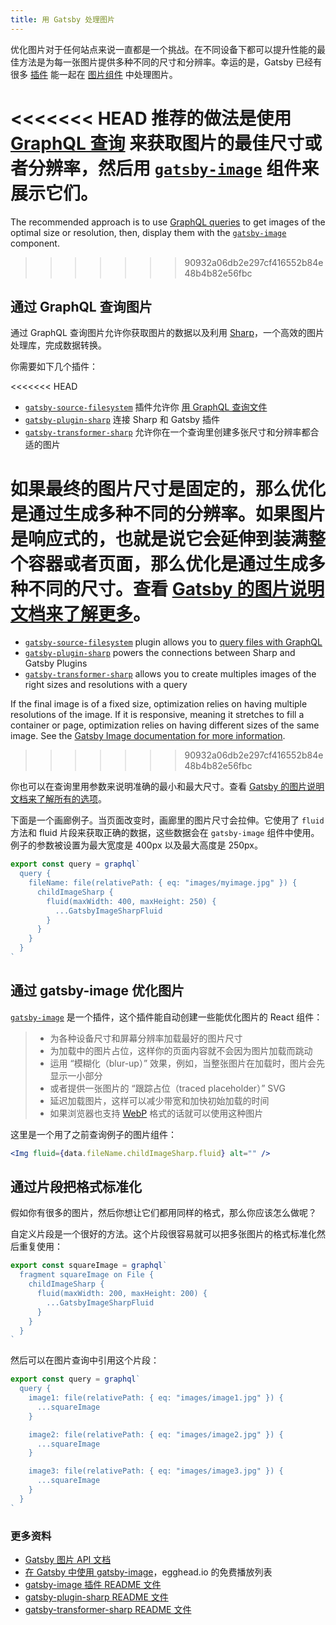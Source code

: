 ```yaml
---
title: 用 Gatsby 处理图片
---
```


优化图片对于任何站点来说一直都是一个挑战。在不同设备下都可以提升性能的最佳方法是为每一张图片提供多种不同的尺寸和分辨率。幸运的是，Gatsby 已经有很多 [插件](/docs/plugins/) 能一起在 [图片组件](/docs/building-with-components/#page-components) 中处理图片。

<<<<<<< HEAD
推荐的做法是使用 [GraphQL 查询](/docs/querying-with-graphql/) 来获取图片的最佳尺寸或者分辨率，然后用 [`gatsby-image`](/packages/gatsby-image/) 组件来展示它们。
=======
The recommended approach is to use [GraphQL queries](/docs/graphql-concepts/) to get images of the optimal size or resolution, then, display them with the [`gatsby-image`](/packages/gatsby-image/) component.
>>>>>>> 90932a06db2e297cf416552b84e48b4b82e56fbc

## 通过 GraphQL 查询图片

通过 GraphQL 查询图片允许你获取图片的数据以及利用 [Sharp](https://github.com/lovell/sharp)，一个高效的图片处理库，完成数据转换。

你需要如下几个插件：

<<<<<<< HEAD
- [`gatsby-source-filesystem`](/packages/gatsby-source-filesystem/) 插件允许你 [用 GraphQL 查询文件](/docs/querying-with-graphql/#images)
- [`gatsby-plugin-sharp`](/packages/gatsby-plugin-sharp) 连接 Sharp 和 Gatsby 插件
- [`gatsby-transformer-sharp`](/packages/gatsby-transformer-sharp/) 允许你在一个查询里创建多张尺寸和分辨率都合适的图片

如果最终的图片尺寸是固定的，那么优化是通过生成多种不同的分辨率。如果图片是响应式的，也就是说它会延伸到装满整个容器或者页面，那么优化是通过生成多种不同的尺寸。查看 [Gatsby 的图片说明文档来了解更多](/packages/gatsby-image/#two-types-of-responsive-images)。
=======
- [`gatsby-source-filesystem`](/packages/gatsby-source-filesystem/) plugin allows you to [query files with GraphQL](/docs/graphql-concepts/#images)
- [`gatsby-plugin-sharp`](/packages/gatsby-plugin-sharp) powers the connections between Sharp and Gatsby Plugins
- [`gatsby-transformer-sharp`](/packages/gatsby-transformer-sharp/) allows you to create multiples images of the right sizes and resolutions with a query

If the final image is of a fixed size, optimization relies on having multiple resolutions of the image. If it is responsive, meaning it stretches to fill a container or page, optimization relies on having different sizes of the same image. See the [Gatsby Image documentation for more information](/packages/gatsby-image/#two-types-of-responsive-images).
>>>>>>> 90932a06db2e297cf416552b84e48b4b82e56fbc

你也可以在查询里用参数来说明准确的最小和最大尺寸。查看 [Gatsby 的图片说明文档来了解所有的选项](/packages/gatsby-image/#two-types-of-responsive-images)。

下面是一个画廊例子。当页面改变时，画廊里的图片尺寸会拉伸。它使用了 `fluid` 方法和 fluid 片段来获取正确的数据，这些数据会在 `gatsby-image` 组件中使用。例子的参数被设置为最大宽度是 400px 以及最大高度是 250px。

```js
export const query = graphql`
  query {
    fileName: file(relativePath: { eq: "images/myimage.jpg" }) {
      childImageSharp {
        fluid(maxWidth: 400, maxHeight: 250) {
          ...GatsbyImageSharpFluid
        }
      }
    }
  }
`
```

## 通过 gatsby-image 优化图片

[`gatsby-image`](/packages/gatsby-image/) 是一个插件，这个插件能自动创建一些能优化图片的 React 组件：

> - 为各种设备尺寸和屏幕分辨率加载最好的图片尺寸
> - 为加载中的图片占位，这样你的页面内容就不会因为图片加载而跳动
> - 运用 “模糊化（blur-up）” 效果，例如，当整张图片在加载时，图片会先显示一小部分
> - 或者提供一张图片的 “跟踪占位（traced placeholder）” SVG
> - 延迟加载图片，这样可以减少带宽和加快初始加载的时间
> - 如果浏览器也支持 [WebP](https://developers.google.com/speed/webp/) 格式的话就可以使用这种图片

这里是一个用了之前查询例子的图片组件：

```jsx
<Img fluid={data.fileName.childImageSharp.fluid} alt="" />
```

## 通过片段把格式标准化

假如你有很多的图片，然后你想让它们都用同样的格式，那么你应该怎么做呢？

自定义片段是一个很好的方法。这个片段很容易就可以把多张图片的格式标准化然后重复使用：

```js
export const squareImage = graphql`
  fragment squareImage on File {
    childImageSharp {
      fluid(maxWidth: 200, maxHeight: 200) {
        ...GatsbyImageSharpFluid
      }
    }
  }
`
```

然后可以在图片查询中引用这个片段：

```js
export const query = graphql`
  query {
    image1: file(relativePath: { eq: "images/image1.jpg" }) {
      ...squareImage
    }

    image2: file(relativePath: { eq: "images/image2.jpg" }) {
      ...squareImage
    }

    image3: file(relativePath: { eq: "images/image3.jpg" }) {
      ...squareImage
    }
  }
`
```

### 更多资料

- [Gatsby 图片 API 文档](/docs/gatsby-image/)
- [在 Gatsby 中使用 gatsby-image](https://egghead.io/playlists/using-gatsby-image-with-gatsby-ea85129e)，egghead.io 的免费播放列表
- [gatsby-image 插件 README 文件](/packages/gatsby-image/)
- [gatsby-plugin-sharp README 文件](/packages/gatsby-plugin-sharp/)
- [gatsby-transformer-sharp README 文件](/packages/gatsby-transformer-sharp/)
